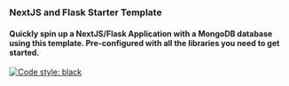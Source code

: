 ### NextJS and Flask Starter Template

#### Quickly spin up a NextJS/Flask Application with a MongoDB database using this template. Pre-configured with all the libraries you need to get started.


[![Code style: black](https://img.shields.io/badge/code%20style-black-000000.svg)](https://github.com/psf/black)
